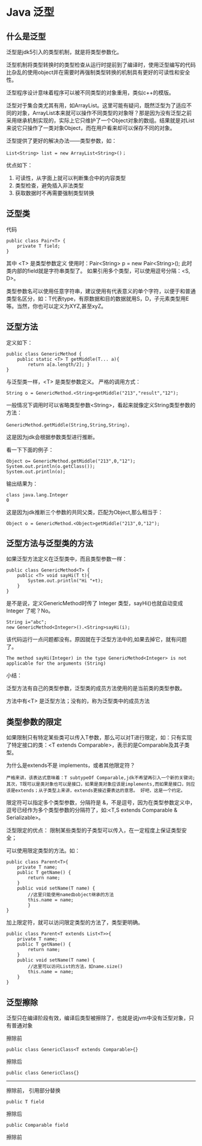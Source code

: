 # Java 泛型  
## 什么是泛型  
泛型是jdk5引入的类型机制，就是将类型参数化。

泛型机制将类型转换时的类型检查从运行时提前到了编译时，使用泛型编写的代码比杂乱的使用object并在需要时再强制类型转换的机制具有更好的可读性和安全性。

泛型程序设计意味着程序可以被不同类型的对象重用，类似c++的模版。

泛型对于集合类尤其有用，如ArrayList。这里可能有疑问，既然泛型为了适应不同的对象，ArrayList本来就可以操作不同类型的对象呀？那是因为没有泛型之前采用继承机制实现的，实际上它只维护了一个Object对象的数组。结果就是对List来说它只操作了一类对象Object，而在用户看来却可以保存不同的对象。

泛型提供了更好的解决办法——类型参数，如：

```
List<String> list = new ArrayList<String>()；
```
优点如下：
1. 可读性，从字面上就可以判断集合中的内容类型
2. 类型检查，避免插入非法类型
3. 获取数据时不再需要强制类型转换  

## 泛型类  

代码
```
public class Pair<T> {
	private T field;
}
```
其中 &lt;T&gt; 是类型参数定义
使用时：Pair&lt;String&gt; p = new Pair&lt;String&gt;(); 此时类内部的field就是字符串类型了。
如果引用多个类型，可以使用逗号分隔：&lt;S, D&gt;。

类型参数名可以使用任意字符串，建议使用有代表意义的单个字符，以便于和普通类型名区分，如：T代表type，有原数据和目的数据就用S，D，子元素类型用E等。当然，你也可以定义为XYZ,甚至xyZ。

## 泛型方法

定义如下：
```
public class GenericMethod { 
	public static <T> T getMiddle(T... a){
		return a[a.length/2]; }
}
```
与泛型类一样，&lt;T&gt; 是类型参数定义。
严格的调用方式：
```
String o = GenericMethod.<String>getMiddle("213","result","12");
```
一般情况下调用时可以省略类型参数&lt;String&gt;，看起来就像定义String类型参数的方法：
```
GenericMethod.getMiddle(String,String,String)，
```
这是因为jdk会根据参数类型进行推断。


看一下下面的例子：

```
Object o= GenericMethod.getMiddle("213",0,"12");
System.out.println(o.getClass());
System.out.println(o);
```

输出结果为：
```
class java.lang.Integer 
0
```
这是因为jdk推断三个参数的共同父类，匹配为Object,那么相当于：
```
Object o = GenericMethod.<Object>getMiddle("213",0,"12");
```

## 泛型方法与泛型类的方法

如果泛型方法定义在泛型类中，而且类型参数一样：
```
public class GenericMethod<T> { 
	public <T> void sayHi(T t){
		System.out.println("Hi "+t); 
	} 
}
```
是不是说，定义GenericMethod时传了 Integer 类型，sayHi()也就自动变成 Integer 了呢？No。

```
String i="abc"; 
new GenericMethod<Integer>().<String>sayHi(i);
```
该代码运行一点问题都没有。原因就在于泛型方法中的<T>,如果去掉它，就有问题了。
```
The method sayHi(Integer) in the type GenericMethod<Integer> is not applicable for the arguments (String)
```
小结：

泛型方法有自己的类型参数，泛型类的成员方法使用的是当前类的类型参数。

方法中有&lt;T&gt; 是泛型方法；没有的，称为泛型类中的成员方法

## 类型参数的限定

如果限制只有特定某些类可以传入T参数，那么可以对T进行限定，如：只有实现了特定接口的类：&lt;T extends Comparable&gt;，表示的是Comparable及其子类型。

为什么是extends不是 implements，或者其他限定符？
```
严格来讲，该表达式意味着：T subtypeOf Comparable,jdk不希望再引入一个新的关键词; 其次，T既可以是类对象也可以是接口，如果是类对象应该是implements,而如果是接口，则应该是extends；从子类型上来讲，extends更接近要表达的意思。 好吧，这是一个约定。
```

限定符可以指定多个类型参数，分隔符是 &，不是逗号，因为在类型参数定义中，逗号已经作为多个类型参数的分隔符了，如:&lt;T,S extends Comparable & Serializable&gt;。

泛型限定的优点：
限制某些类型的子类型可以传入，在一定程度上保证类型安全；

可以使用限定类型的方法。如：
```
public class Parent<T>{
	private T name; 
    public T getName() {
    	return name; 
    } 
    public void setName(T name) {
    	//这里只能使用name自object继承的方法 
    	this.name = name;
        }
}
```
加上限定符，就可以访问限定类型的方法了，类型更明确。

```
public class Parent<T extends List<T>>{
	private T name; 
    public T getName() {
    	return name;
    } 
    public void setName(T name) {
    	//这里可以访问List的方法，如name.size()
        this.name = name; 
    }
}
```
## 泛型擦除

泛型只在编译阶段有效，编译后类型被擦除了，也就是说jvm中没有泛型对象，只有普通对象

擦除前
```
public class GenericClass<T extends Comparable>{}
```
擦除后
```
public class GenericClass{}
```
---
擦除前， 引用部分替换
```
public T field
```
擦除后
```
public Comparable field
```
擦除前
```


















